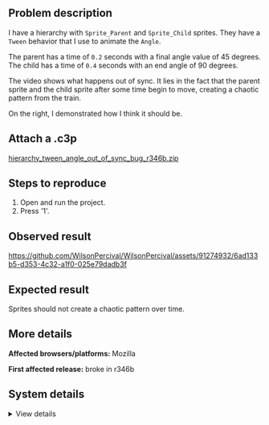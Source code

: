 ## Problem description

I have a hierarchy with `Sprite_Parent` and `Sprite_Child` sprites. They have a `Tween` behavior that I use to animate the `Angle`.

The parent has a time of `0.2` seconds with a final angle value of 45 degrees.
The child has a time of `0.4` seconds with an end angle of 90 degrees.

The video shows what happens out of sync. It lies in the fact that the parent sprite and the child sprite after some time begin to move, creating a chaotic pattern from the train.

On the right, I demonstrated how I think it should be.

## Attach a .c3p

[hierarchy_tween_angle_out_of_sync_bug_r346b.zip](https://github.com/WilsonPercival/WilsonPercival/files/11811943/hierarchy_tween_angle_out_of_sync_bug_r346b.zip)

## Steps to reproduce

1. Open and run the project.
2. Press '1'.

## Observed result

https://github.com/WilsonPercival/WilsonPercival/assets/91274932/6ad133b5-d353-4c32-a1f0-025e79dadb3f

## Expected result

Sprites should not create a chaotic pattern over time.

## More details



**Affected browsers/platforms:** Mozilla

**First affected release:** broke in r346b

## System details

<details><summary>View details</summary>


Platform information

Product: Construct 3 r346 (beta)
Browser: Firefox 114.0
Browser engine: Gecko
Context: browser
Operating system: Windows 7
Device type: desktop
Device pixel ratio: 1
Logical CPU cores: 2
Approx. device memory: (unavailable)
User agent: Mozilla/5.0 (Windows NT 6.1; Win64; x64; rv:109.0) Gecko/20100101 Firefox/114.0
Language setting: en-US
Local storage

Storage quota (approx): 9.8 gb
Storage usage (approx): 347 mb (3.5%)
Persistant storage: No
Browser support notes

This list contains missing features that are not required, but could improve performance or user experience if supported.

    Rendering multiple on-screen Layout Views is slow in Firefox due to bug 1163426
    The Clipboard API is not supported. Some clipboard features may be unavailable.
    UI effects are disabled in settings.
    Determining input device capabilities is not supported.

WebGL information

Version string: WebGL 2.0
Numeric version: 2
Supports NPOT textures: yes
Supports GPU profiling: no
Supports highp precision: yes
Vendor: Google Inc. (Intel)
Renderer: ANGLE (Intel, Intel(R) HD Graphics Direct3D11 vs_5_0 ps_5_0)
Major performance caveat: no
Maximum texture size: 16384
Point size range: 1 to 1024
Extensions:

    EXT_color_buffer_float
    EXT_float_blend
    EXT_texture_compression_bptc
    EXT_texture_compression_rgtc
    EXT_texture_filter_anisotropic
    OES_draw_buffers_indexed
    OES_texture_float_linear
    OVR_multiview2
    WEBGL_compressed_texture_s3tc
    WEBGL_compressed_texture_s3tc_srgb
    WEBGL_debug_renderer_info
    WEBGL_debug_shaders
    WEBGL_lose_context
    WEBGL_provoking_vertex

Audio information

System sample rate: 48000 Hz
Output channels: 2
Output interpretation: speakers
Supported decode formats:

    WebM Opus (audio/webm; codecs=opus)
    Ogg Opus (audio/ogg; codecs=opus)
    WebM Vorbis (audio/webm; codecs=vorbis)
    Ogg Vorbis (audio/ogg; codecs=vorbis)
    MPEG-4 AAC (audio/mp4; codecs=mp4a.40.5)
    MP3 (audio/mpeg)
    FLAC (audio/flac)
    PCM WAV (audio/wav; codecs=1)

Supported encode formats:

    WebM Opus (audio/webm; codecs=opus)
    Ogg Opus (audio/ogg; codecs=opus)

Video information

Supported decode formats:

    WebM AV1 (video/webm; codecs=av01.0.00M.08)
    MP4 AV1 (video/mp4; codecs=av01.0.00M.08)
    WebM VP9 (video/webm; codecs=vp9)
    WebM VP8 (video/webm; codecs=vp8)
    Ogg Theora (video/ogg; codecs=theora)
    H.264 (video/mp4; codecs=avc1.42E01E)

Supported encode formats:

    WebM VP8 (video/webm; codecs=vp8)



</details>
